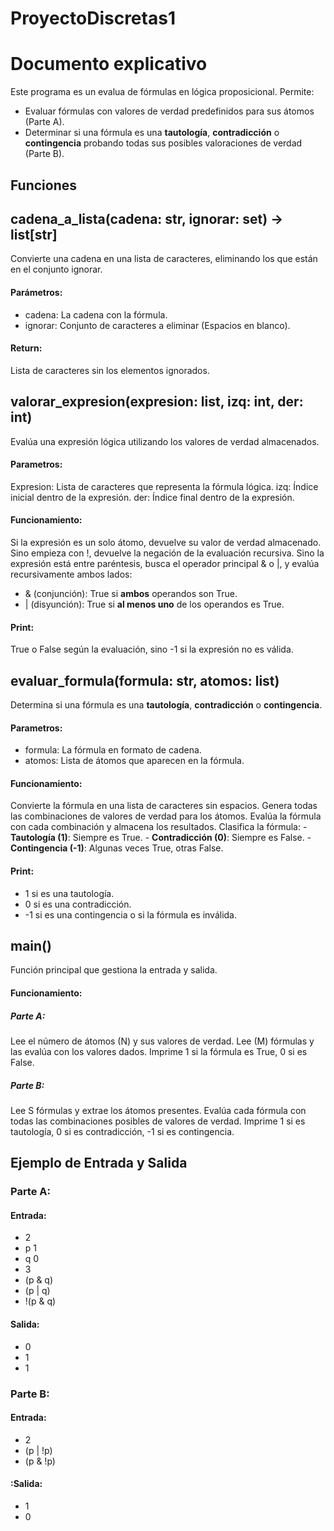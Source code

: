 # ProyectoDiscretas1

# Documento explicativo 

Este programa es un evalua de fórmulas en lógica proposicional. Permite:
- Evaluar fórmulas con valores de verdad predefinidos para sus átomos (Parte A).
- Determinar si una fórmula es una **tautología**, **contradicción** o **contingencia** probando todas sus posibles valoraciones de verdad (Parte B).

## Funciones

## **cadena_a_lista(cadena: str, ignorar: set) -> list[str]**
Convierte una cadena en una lista de caracteres, eliminando los que están en el conjunto ignorar.

#### Parámetros:
- cadena: La cadena con la fórmula.
- ignorar: Conjunto de caracteres a eliminar (Espacios en blanco).

#### Return:
Lista de caracteres sin los elementos ignorados.


## **valorar_expresion(expresion: list, izq: int, der: int)**
Evalúa una expresión lógica utilizando los valores de verdad almacenados.

#### Parametros:
Expresion: Lista de caracteres que representa la fórmula lógica.
izq: Índice inicial dentro de la expresión.
der: Índice final dentro de la expresión.

#### Funcionamiento:
Si la expresión es un solo átomo, devuelve su valor de verdad almacenado. Sino empieza con !, devuelve la negación de la evaluación recursiva. Sino la expresión está entre paréntesis, busca el operador principal & o |, y evalúa recursivamente ambos lados:
   - & (conjunción): True si **ambos** operandos son True.
   - | (disyunción): True si **al menos uno** de los operandos es True.

#### Print:
True o False según la evaluación, sino -1 si la expresión no es válida.


## **evaluar_formula(formula: str, atomos: list)**
Determina si una fórmula es una **tautología**, **contradicción** o **contingencia**.

#### Parametros:
- formula: La fórmula en formato de cadena.
- atomos: Lista de átomos que aparecen en la fórmula.

#### Funcionamiento:
Convierte la fórmula en una lista de caracteres sin espacios.
Genera todas las combinaciones de valores de verdad para los átomos.
Evalúa la fórmula con cada combinación y almacena los resultados.
Clasifica la fórmula:
    - **Tautología (1)**: Siempre es True.
    - **Contradicción (0)**: Siempre es False.
    - **Contingencia (-1)**: Algunas veces True, otras False.

#### Print:
- 1 si es una tautología.
- 0 si es una contradicción.
- -1 si es una contingencia o si la fórmula es inválida.


## **main()**
Función principal que gestiona la entrada y salida.

#### Funcionamiento:
##### Parte A:
Lee el número de átomos (N) y sus valores de verdad.
Lee (M) fórmulas y las evalúa con los valores dados.
Imprime 1 si la fórmula es True, 0 si es False.

##### Parte B:
Lee S fórmulas y extrae los átomos presentes.
Evalúa cada fórmula con todas las combinaciones posibles de valores de verdad.
Imprime 1 si es tautología, 0 si es contradicción, -1 si es contingencia.

## Ejemplo de Entrada y Salida

### Parte A:
#### Entrada:
- 2
- p 1
- q 0
- 3
- (p & q)
- (p | q)
- !(p & q)

#### Salida:
- 0
- 1
- 1

### Parte B:
#### Entrada:
- 2
- (p | !p)
- (p & !p)

#### :Salida:
- 1
- 0


